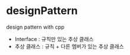 # designPattern
design pattern with cpp

* Interface : 규칙만 있는 추상 클래스
* 추상 클래스 : 규칙 + 다른 멤버가 있는 추상 클래스